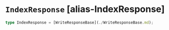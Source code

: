 # `IndexResponse` [alias-IndexResponse]
```typescript
type IndexResponse = [WriteResponseBase](./WriteResponseBase.md);
```
